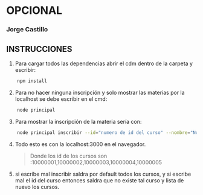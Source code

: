 # OPCIONAL

### Jorge Castillo

## INSTRUCCIONES

1. Para cargar todos las dependencias abrir el cdm dentro de la carpeta y escribir:
```bash
    npm install
```
2. Para no hacer ninguna inscripción y solo mostrar las materias por la localhost se debe escribir
   en el cmd:
```bash
    node principal
```  
3. Para mostrar la inscripción de la materia sería con:
```bash
    node principal inscribir --id="numero de id del curso" --nombre="Nombre del paciente" --cedula="cedula del tipo o la tipa"
```  
4. Todo esto es con la localhost:3000 en el navegador.
    >Donde los id de los cursos son :10000001,10000002,10000003,10000004,10000005
5. si escribe mal inscribir saldra por default todos los cursos, y si escribe mal
    el id del curso entonces saldra que no existe tal curso y lista de nuevo los cursos.